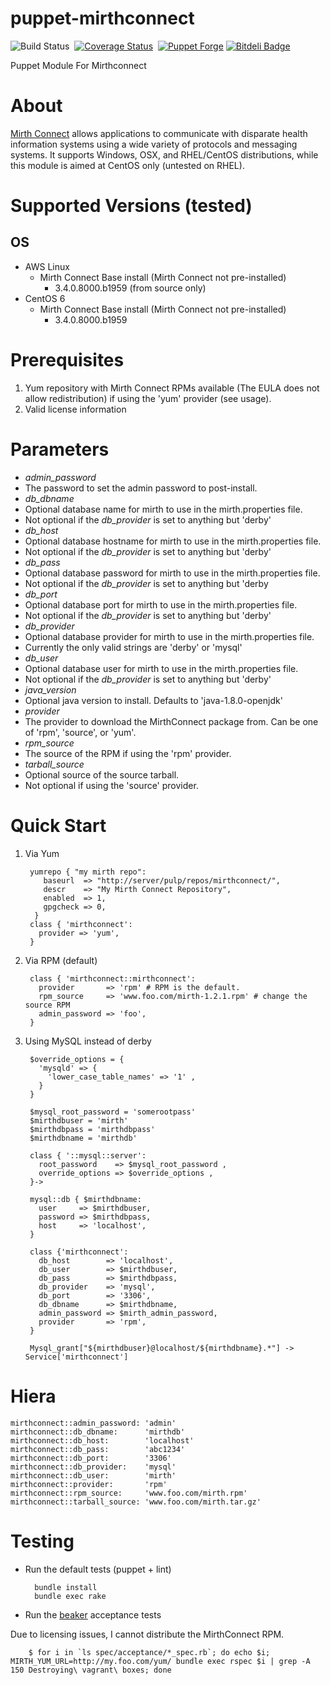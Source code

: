 puppet-mirthconnect
================
![Build Status](https://travis-ci.org/myoung34/puppet-mirthconnect.png?branch=master,dev)&nbsp;
[![Coverage Status](https://coveralls.io/repos/myoung34/puppet-mirthconnect/badge.png)](https://coveralls.io/r/myoung34/puppet-mirthconnect)&nbsp;
[![Puppet Forge](https://img.shields.io/puppetforge/v/myoung34/mirthconnect.svg)](https://forge.puppetlabs.com/myoung34/mirthconnect)
[![Bitdeli Badge](https://d2weczhvl823v0.cloudfront.net/myoung34/puppet-mirthconnect/trend.png)](https://bitdeli.com/free "Bitdeli Badge")

Puppet Module For Mirthconnect

About
=====

[Mirth Connect](http://www.mirthcorp.com) allows applications to communicate with disparate health information systems using a wide variety of protocols and messaging systems. It supports Windows, OSX, and RHEL/CentOS distributions, while this module is aimed at CentOS only (untested on RHEL).

Supported Versions (tested)
=================
## OS ##
* AWS Linux
    * Mirth Connect Base install (Mirth Connect not pre-installed)
        * 3.4.0.8000.b1959 (from source only)
* CentOS 6
    * Mirth Connect Base install (Mirth Connect not pre-installed)
        * 3.4.0.8000.b1959

Prerequisites
=============

1. Yum repository with Mirth Connect RPMs available (The EULA does not allow redistribution) if using the 'yum' provider (see usage).
1. Valid license information

Parameters
===========
* *admin_password*
 * The password to set the admin password to post-install.
* *db_dbname*
 * Optional database name for mirth to use in the mirth.properties file.
 * Not optional if the *db_provider* is set to anything but 'derby'
* *db_host*
 * Optional database hostname for mirth to use in the mirth.properties file.
 * Not optional if the *db_provider* is set to anything but 'derby'
* *db_pass*
 * Optional database password for mirth to use in the mirth.properties file.
 * Not optional if the *db_provider* is set to anything but 'derby
* *db_port*
 * Optional database port for mirth to use in the mirth.properties file.
 * Not optional if the *db_provider* is set to anything but 'derby'
* *db_provider*
 * Optional database provider for mirth to use in the mirth.properties file.
 *  Currently the only valid strings are 'derby' or 'mysql'
* *db_user*
 * Optional database user for mirth to use in the mirth.properties file.
 * Not optional if the *db_provider* is set to anything but 'derby'
* *java_version*
 * Optional java version to install. Defaults to 'java-1.8.0-openjdk'
* *provider*
 * The provider to download the MirthConnect package from. Can be one of 'rpm', 'source', or 'yum'.
* *rpm_source*
 * The source of the RPM if using the 'rpm' provider.
* *tarball_source*
 * Optional source of the source tarball.
 * Not optional if using the 'source' provider.

Quick Start
===========

1. Via Yum

        yumrepo { "my mirth repo":
           baseurl  => "http://server/pulp/repos/mirthconnect/",
           descr    => "My Mirth Connect Repository",
           enabled  => 1,
           gpgcheck => 0,
         }
        class { 'mirthconnect':
          provider => 'yum',
        }

2. Via RPM (default)

        class { 'mirthconnect::mirthconnect':
          provider       => 'rpm' # RPM is the default.
          rpm_source     => 'www.foo.com/mirth-1.2.1.rpm' # change the source RPM
          admin_password => 'foo',
        }
        
3. Using MySQL instead of derby

        $override_options = {
          'mysqld' => {
            'lower_case_table_names' => '1' ,
          }
        }
        
        $mysql_root_password = 'somerootpass'
        $mirthdbuser = 'mirth'
        $mirthdbpass = 'mirthdbpass'
        $mirthdbname = 'mirthdb'
        
        class { '::mysql::server':
          root_password    => $mysql_root_password ,
          override_options => $override_options ,
        }->
        
        mysql::db { $mirthdbname:
          user     => $mirthdbuser,
          password => $mirthdbpass,
          host     => 'localhost',
        }
        
        class {'mirthconnect':
          db_host        => 'localhost',
          db_user        => $mirthdbuser,
          db_pass        => $mirthdbpass,
          db_provider    => 'mysql',
          db_port        => '3306',
          db_dbname      => $mirthdbname,
          admin_password => $mirth_admin_password,
          provider       => 'rpm',
        }
        
        Mysql_grant["${mirthdbuser}@localhost/${mirthdbname}.*"] -> Service['mirthconnect']

Hiera
=====

    mirthconnect::admin_password: 'admin'
    mirthconnect::db_dbname:      'mirthdb'
    mirthconnect::db_host:        'localhost'
    mirthconnect::db_pass:        'abc1234'
    mirthconnect::db_port:        '3306'
    mirthconnect::db_provider:    'mysql'
    mirthconnect::db_user:        'mirth'
    mirthconnect::provider:       'rpm'
    mirthconnect::rpm_source:     'www.foo.com/mirth.rpm'
    mirthconnect::tarball_source: 'www.foo.com/mirth.tar.gz'

Testing
=====

* Run the default tests (puppet + lint)

        bundle install
        bundle exec rake

* Run the [beaker](https://github.com/puppetlabs/beaker) acceptance tests

Due to licensing issues, I cannot distribute the MirthConnect RPM.

        $ for i in `ls spec/acceptance/*_spec.rb`; do echo $i; MIRTH_YUM_URL=http://my.foo.com/yum/ bundle exec rspec $i | grep -A 150 Destroying\ vagrant\ boxes; done
